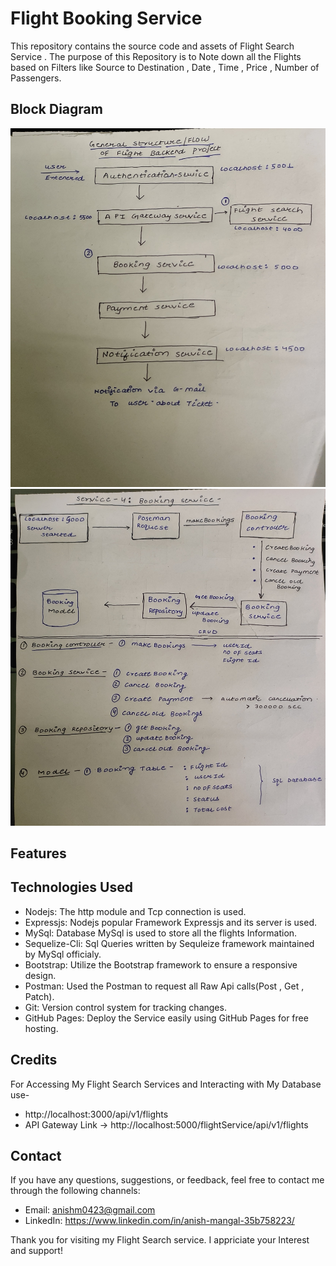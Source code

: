 # Flight Booking Service
This repository contains the source code and assets of Flight Search Service . The purpose of this Repository is to Note down all the Flights based on Filters like Source to Destination , Date , Time , Price , Number of Passengers.

## Block Diagram 

![Alt text](Project-Block-Diagram.jpg)
![Alt text](Booking-Block-Diagram.jpg)


## Features


## Technologies Used
* Nodejs: The http module and Tcp connection is used.
* Expressjs: Nodejs popular Framework Expressjs and its server is used.
* MySql: Database MySql is used to store all the flights Information.
* Sequelize-Cli: Sql Queries written by Sequleize framework maintained by MySql officialy.
* Bootstrap: Utilize the Bootstrap framework to ensure a responsive design.
* Postman: Used the Postman to request all Raw Api calls(Post , Get , Patch).
* Git: Version control system for tracking changes.
* GitHub Pages: Deploy the Service easily using GitHub Pages for free hosting.

## Credits

<!-- * https://undraw.co/ provided me with free svg illustrations.
* https://freesvgillustration.com/ provided me with free svg illustrations.
* ChatGPT helped me in development, CSS formatting and debugging.
* Github for free deployment of website. -->

 For Accessing My Flight Search Services and Interacting with My Database use- 
 * http://localhost:3000/api/v1/flights
 * API Gateway Link -> http://localhost:5000/flightService/api/v1/flights

## Contact
If you have any questions, suggestions, or feedback, feel free to contact me through the following channels:

* Email: anishm0423@gmail.com
* LinkedIn: https://www.linkedin.com/in/anish-mangal-35b758223/

Thank you for visiting my Flight Search service. I appriciate your Interest and support!
